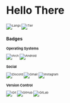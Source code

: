 # Hello There

<div style="font-size: 0.5rem;>*warning! a lot of projects were killed to get here.</div>

&nbsp;

<div style="display: flex; flex-direction: column; align-items: center; justify-content: center;">

![Langs](https://github-readme-stats.vercel.app/api/top-langs/?username=DemonKingSwarn&hide_border=true&include_all_commits=true&count_private=true&hide=HLSL,HTML,CSS,Mathematica,shaderlab&theme=dracula)
![Tier](https://github-readme-stats.vercel.app/api?username=DemonKingSwarn&hide_border=true&include_all_commits=true&count_private=true&theme=dracula)

## Badges

### Operating Systems

![Arch](https://img.shields.io/badge/Arch%20Linux-1793D1?logo=arch-linux&logoColor=fff&style=for-the-badge)
![Android](https://img.shields.io/badge/Android-3DDC84?style=for-the-badge&logo=android&logoColor=white)

### Social

![Discord](https://img.shields.io/badge/Discord-%235865F2.svg?style=for-the-badge&logo=discord&logoColor=white)
![Gmail](https://img.shields.io/badge/Gmail-D14836?style=for-the-badge&logo=gmail&logoColor=white)
![Instagram](https://img.shields.io/badge/Instagram-%23E4405F.svg?style=for-the-badge&logo=Instagram&logoColor=white)

### Version Control

![Git](https://img.shields.io/badge/git-%23F05033.svg?style=for-the-badge&logo=git&logoColor=white)
![GitHub](https://img.shields.io/badge/github-%23121011.svg?style=for-the-badge&logo=github&logoColor=white)
![GitLab](https://img.shields.io/badge/gitlab-%23181717.svg?style=for-the-badge&logo=gitlab&logoColor=white)

